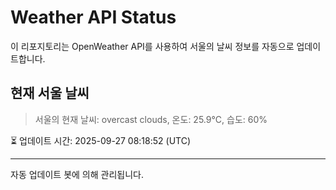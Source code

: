 
# Weather API Status

이 리포지토리는 OpenWeather API를 사용하여 서울의 날씨 정보를 자동으로 업데이트합니다.

## 현재 서울 날씨
> 서울의 현재 날씨: overcast clouds, 온도: 25.9°C, 습도: 60%

⏳ 업데이트 시간: 2025-09-27 08:18:52 (UTC)

---
자동 업데이트 봇에 의해 관리됩니다.
